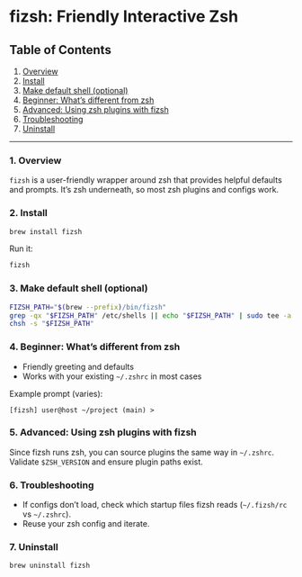 # fizsh: Friendly Interactive Zsh

## Table of Contents

1. [Overview](#1-overview)
2. [Install](#2-install)
3. [Make default shell (optional)](#3-make-default-shell-optional)
4. [Beginner: What’s different from zsh](#4-beginner-whats-different-from-zsh)
5. [Advanced: Using zsh plugins with fizsh](#5-advanced-using-zsh-plugins-with-fizsh)
6. [Troubleshooting](#6-troubleshooting)
7. [Uninstall](#7-uninstall)

-----

### 1. Overview

`fizsh` is a user-friendly wrapper around zsh that provides helpful defaults and prompts. It’s zsh underneath, so most zsh plugins and configs work.

### 2. Install

```bash
brew install fizsh
```

Run it:

```bash
fizsh
```

### 3. Make default shell (optional)

```bash
FIZSH_PATH="$(brew --prefix)/bin/fizsh"
grep -qx "$FIZSH_PATH" /etc/shells || echo "$FIZSH_PATH" | sudo tee -a /etc/shells
chsh -s "$FIZSH_PATH"
```

### 4. Beginner: What’s different from zsh

- Friendly greeting and defaults
- Works with your existing `~/.zshrc` in most cases

Example prompt (varies):

```text
[fizsh] user@host ~/project (main) >
```

### 5. Advanced: Using zsh plugins with fizsh

Since fizsh runs zsh, you can source plugins the same way in `~/.zshrc`. Validate `$ZSH_VERSION` and ensure plugin paths exist.

### 6. Troubleshooting

- If configs don’t load, check which startup files fizsh reads (`~/.fizsh/rc` vs `~/.zshrc`).
- Reuse your zsh config and iterate.

### 7. Uninstall

```bash
brew uninstall fizsh
```
